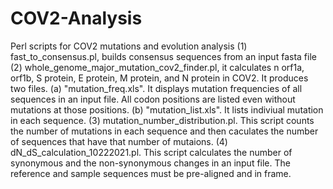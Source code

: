 # COV2-Analysis
Perl scripts for COV2 mutations and evolution analysis
(1) fast_to_consensus.pl, builds consensus sequences from an input fasta file
(2) whole_genome_major_mutation_cov2_finder.pl, it calculates n orf1a, orf1b, S protein, E protein, M protein, and N protein in COV2.
    It produces two files. (a) "mutation_freq.xls". It displays mutation frequencies of all sequences in an input file. All codon positions are listed  even without mutations at       those positions. (b) "mutation_list.xls". It lists indiviual mutation in each sequence. 
(3) mutation_number_distribution.pl. This script counts the number of mutations in each sequence and then caculates the number of sequences that have that number of mutaions. 
(4) dN_dS_calculation_10222021.pl. This script calculates the number of synonymous and the non-synonymous changes in an input file. The reference and sample sequences must be pre-aligned and in frame. 
